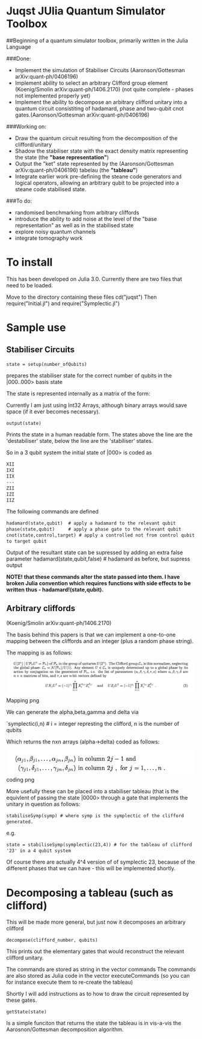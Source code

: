 # Juqst JUlia Quantum Simulator Toolbox
##Beginning of a quantum simulator toolbox, primarily written in the Julia Language

###Done:

* Implement the simulation of Stabiliser Circuits (Aaronson/Gottesman arXiv:quant-ph/0406196)
* Implement ability to select an arbitrary Clifford group element (Koenig/Smolin arXiv:quant-ph/1406.2170) (not quite complete - phases not implemented properly yet)
* Implement the ability to decompose an arbitrary clifford unitary into a quantum circuit consistiting of hadamard, phase and two-qubit cnot gates.(Aaronson/Gottesman arXiv:quant-ph/0406196)

###Working on:

- Draw the quantum circuit resulting from the decomposition of the clifford/unitary
- Shadow the stabiliser state with the exact density matrix representing the state (the **"base representation"**)
- Output the "ket" state represented by the  (Aaronson/Gottesman arXiv:quant-ph/0406196) tabelau (the **"tableau"**)
- Integrate earlier work pre-defining the steane code generators and logical operators, allowing an arbitrary qubit to be projected into a steane code stabilised state.

###To do:
- randomised benchmarking from arbitrary cliffords
- introduce the ability to add noise at the level of the "base representation" as well as in the stabilised state
- explore noisy quantum channels
- integrate tomography work

# To install

This has been developed on Julia 3.0. Currently there are two files that need to be loaded.

Move to the directory containing these files 
    cd("juqst")
Then 
    require("Initial.jl")
and 
    require("Symplectic.jl")


# Sample use

## Stabiliser Circuits

    state = setup(number_ofQubits)

prepares the stabiliser state for the correct number of qubits in the |000..000> basis state

The state is represented internally as a matrix of the form:

<TO BE INSERTED>

Currently I am just using Int32 Arrays, although binary arrays would save space (if it ever becomes necessary).

    output(state)

Prints the state in a human readable form. The states above the line are the 'destabiliser' state, below the line are the 'stabiliser' states. 

So in a 3 qubit system the initial state of |000> is coded as 

```
XII
IXI
IIX
---
ZII
IZI
IIZ
```

The following commands are defined

    hadamard(state,qubit)  # apply a hadamard to the relevant qubit
    phase(state,qubit)     # apply a phase gate to the relevant qubit
    cnot(state,control,target) # apply a controlled not from control qubit to target qubit

Output of the resultant state can be supressed by adding an extra false parameter
    hadamard(state,qubit,false) # hadamard as before, but supress output

**NOTE! that these commands alter the state passed into them. I have broken Julia convention which requires functions 
with side effects to be written thus - hadamard!(state,qubit).**

## Arbitrary cliffords

(Koenig/Smolin arXiv:quant-ph/1406.2170)

The basis behind this papers is that we can implement a one-to-one mapping between the cliffords and an integer (plus a random phase string).

The mapping is as follows:

<img src="Clifford Mapping.png">Mapping png</img>

We can generate the alpha,beta,gamma and delta via

`symplectic(i,n) # i = integer represting the clifford, n is the number of qubits

Which returns the nxn arrays (alpha->delta) coded as follows:

<img src="coding.png">coding png</img>

More usefully these can be placed into a stabiliser tableau (that is the equivlent of passing the state |0000> through a gate that implements the unitary in question as follows:

    stabiliseSymp(symp) # where symp is the symplectic of the clifford generated.

e.g.

    state = stabiliseSymp(symplectic(23,4)) # for the tableau of clifford '23' in a 4 qubit system

Of course there are actually 4^4 version of of symplectic 23, because of the different phases that we can have - this will be implemented shortly.

# Decomposing a tableau (such as clifford)

This will be made more general, but just now it decomposes an arbitrary clifford

    decompose(clifford_number, qubits)

This prints out the elementary gates that would reconstruct the relevant clifford unitary.

The commands are stored as string in the vector commands
The commands are also stored as Julia code in the vector executeCommands (so you can for instance execute them to re-create the tableau)

Shortly I will add instructions as to how to draw the circuit represented by these gates.

    getState(state) 

Is a simple funciton that returns the state the tableau is in vis-a-vis the Aarosnon/Gottesman decomposition algorithm.






